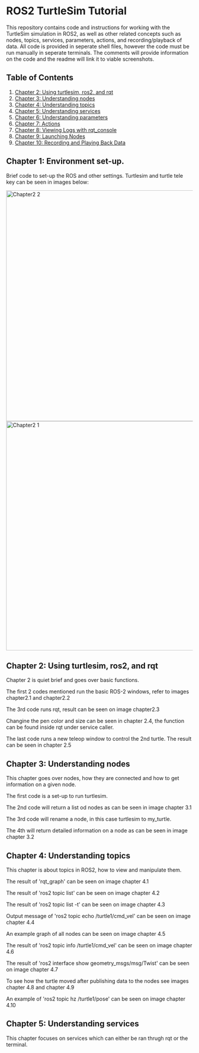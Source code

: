 # ROS2 TurtleSim Tutorial

This repository contains code and instructions for working with the TurtleSim simulation in ROS2, as well as other related concepts such as nodes, topics, services, parameters, actions, and recording/playback of data. All code is provided in seperate shell files, however the code must be run manually in seperate terminals. The comments will provide information on the code and the readme will link it to viable screenshots.

## Table of Contents

1. [Chapter 2: Using turtlesim, ros2, and rqt](#chapter-2-using-turtlesim-ros2-and-rqt)
2. [Chapter 3: Understanding nodes](#chapter-3-understanding-nodes)
3. [Chapter 4: Understanding topics](#chapter-4-understanding-topics)
4. [Chapter 5: Understanding services](#chapter-5-understanding-services)
5. [Chapter 6: Understanding parameters](#chapter-6-understanding-parameters)
6. [Chapter 7: Actions](#chapter-7-actions)
7. [Chapter 8: Viewing Logs with rqt_console](#chapter-8-viewing-logs-with-rqt_console)
8. [Chapter 9: Launching Nodes](#chapter-9-launching-nodes)
9. [Chapter 10: Recording and Playing Back Data](#chapter-10-recording-and-playing-back-data)


## Chapter 1: Environment set-up.
Brief code to set-up the ROS and other settings.
Turtlesim and turtle tele key can be seen in images below:

<img width="621" alt="Chapter2 2" src="https://github.com/Rustam64/SmartMobility/assets/83468895/fe703f6c-21e3-40ee-9f97-2773121d6b67">
<img width="617" alt="Chapter2 1" src="https://github.com/Rustam64/SmartMobility/assets/83468895/96c5e2fa-65af-4495-a3ef-a970eea863a0">



## Chapter 2: Using turtlesim, ros2, and rqt

Chapter 2 is quiet brief and goes over basic functions.  

The first 2 codes mentioned run the basic ROS-2 windows, refer to images chapter2.1 and chapter2.2

The 3rd code runs rqt, result can be seen on image chapter2.3  

Changine the pen color and size can be seen in chapter 2.4, the function can be found inside rqt under service caller.  

The last code runs a new teleop window to control the 2nd turtle. The result can be seen in chapter 2.5  


## Chapter 3: Understanding nodes

This chapter goes over nodes, how they are connected and how to get information on a given node.

The first code is a set-up to run turtlesim.

The 2nd code will return a list od nodes as can be seen in image chapter 3.1

The 3rd code will rename a node, in this case turtlesim to my_turtle.

The 4th will return detailed information on a node as can be seen in image chapter 3.2


## Chapter 4: Understanding topics

This chapter is about topics in ROS2, how to view and manipulate them.

The result of 'rqt_graph' can be seen on image chapter 4.1

The result of 'ros2 topic list' can be seen on image chapter 4.2

The result of 'ros2 topic list -t' can be seen on image chapter 4.3

Output message of 'ros2 topic echo /turtle1/cmd_vel' can be seen on image chapter 4.4

An example graph of all nodes can be seen on image chapter 4.5

The result of 'ros2 topic info /turtle1/cmd_vel' can be seen on image chapter 4.6

The result of 'ros2 interface show geometry_msgs/msg/Twist' can be seen on image chapter 4.7

To see how the turtle moved after publishing data to the nodes see images chapter 4.8 and chapter 4.9

An example of 'ros2 topic hz /turtle1/pose' can be seen on image chapter 4.10




## Chapter 5: Understanding services

This chapter focuses on services which can either be ran thrugh rqt or the terminal.
